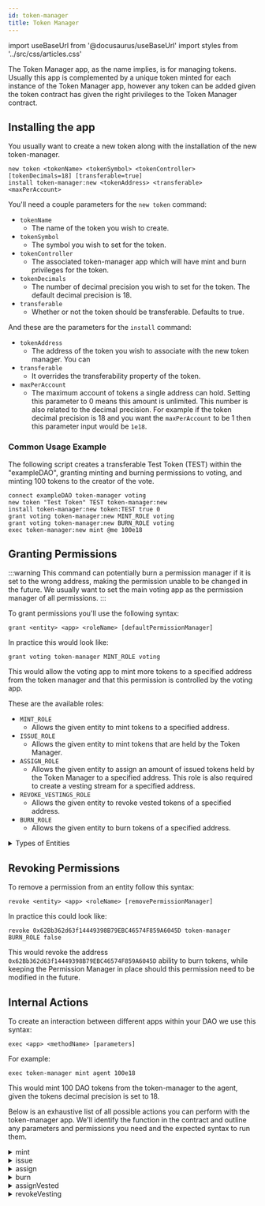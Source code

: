 ```yaml
---
id: token-manager
title: Token Manager
---
```

import useBaseUrl from '@docusaurus/useBaseUrl'
import styles from '../src/css/articles.css'

The Token Manager app, as the name implies, is for managing tokens. Usually this app is complemented by a unique token minted for each instance of the Token Manager app, however any token can be added given the token contract has given the right privileges to the Token Manager contract.

## Installing the app

You usually want to create a new token along with the installation of the new token-manager.

```
new token <tokenName> <tokenSymbol> <tokenController> [tokenDecimals=18] [transferable=true]
install token-manager:new <tokenAddress> <transferable> <maxPerAccount>
```

You'll need a couple parameters for the `new token` command:

- `tokenName`
    - The name of the token you wish to create.
- `tokenSymbol`
    - The symbol you wish to set for the token.
- `tokenController`
    - The associated token-manager app which will have mint and burn privileges for the token.
- `tokenDecimals`
    - The number of decimal precision you wish to set for the token. The default decimal precision is 18.
- `transferable`
    - Whether or not the token should be transferable. Defaults to true.

And these are the parameters for the `install` command:
- `tokenAddress`
    - The address of the token you wish to associate with the new token manager. You can
- `transferable`
    - It overrides the transferability property of the token.
- `maxPerAccount`
    - The maximum account of tokens a single address can hold. Setting this parameter to 0 means this amount is unlimited. This number is also related to the decimal precision. For example if the token decimal precision is 18 and you want the `maxPerAccount` to be 1 then this parameter input would be `1e18`.

### Common Usage Example

The following script creates a transferable Test Token (TEST) within the "exampleDAO", granting minting and burning permissions to voting, and minting 100 tokens to the creator of the vote.

```
connect exampleDAO token-manager voting
new token "Test Token" TEST token-manager:new
install token-manager:new token:TEST true 0
grant voting token-manager:new MINT_ROLE voting
grant voting token-manager:new BURN_ROLE voting
exec token-manager:new mint @me 100e18
```

## Granting Permissions

:::warning
This command can potentially burn a permission manager if it is set to the wrong address, making the permission unable to be changed in the future. We usually want to set the main voting app as the permission manager of all permissions.
:::

To grant permissions you'll use the following syntax:

```
grant <entity> <app> <roleName> [defaultPermissionManager]
```

In practice this would look like:

```
grant voting token-manager MINT_ROLE voting
```

This would allow the voting app to mint more tokens to a specified address from the token manager and that this permission is controlled by the voting app.

These are the available roles:
- `MINT_ROLE`
    - Allows the given entity to mint tokens to a specified address.
- `ISSUE_ROLE`
    - Allows the given entity to mint tokens that are held by the Token Manager.
- `ASSIGN_ROLE`
    - Allows the given entity to assign an amount of issued tokens held by the Token Manager to a specified address. This role is also required to create a vesting stream for a specified address.
- `REVOKE_VESTINGS_ROLE`
    - Allows the given entity to revoke vested tokens of a specified address.
- `BURN_ROLE`
    - Allows the given entity to burn tokens of a specified address.

<details>
<summary>Types of Entities</summary>

There are four eligible entities you can choose from: **App**, **Anyone**, **Token Holders**, **Specified Eth Address**.
- Anyone is expressed as `ANY_ENTITY` and can be any user visiting your DAO with a web wallet.
- Token Holders is expressed as token-manager and is affiliated with your token-managers token. Anyone holding the token-manager's token is inside of this entity.
- Specified Eth Address is expressed as the ETH address starting with `0x`, only this address will be the specified entity.
- App is the internal name of the internal Aragon App installed on your DAO, such as `voting`, `token-manager`, or `agent`.

</details>


## Revoking Permissions

To remove a permission from an entity follow this syntax:

```
revoke <entity> <app> <roleName> [removePermissionManager]
```

In practice this could look like:

```
revoke 0x62Bb362d63f14449398B79EBC46574F859A6045D token-manager BURN_ROLE false
```

This would revoke the address `0x62Bb362d63f14449398B79EBC46574F859A6045D` ability to burn tokens, while keeping the Permission Manager in place should this permission need to be modified in the future.

## Internal Actions

To create an interaction between different apps within your DAO we use this syntax:

```
exec <app> <methodName> [parameters]
```

For example:

```
exec token-manager mint agent 100e18
```

This would mint 100 DAO tokens from the token-manager to the agent, given the tokens decimal precision is set to 18.

Below is an exhaustive list of all possible actions you can perform with the token-manager app. We'll identify the function in the contract and outline any parameters and permissions you need and the expected syntax to run them.

<details>
<summary>mint</summary>

This function will mint more of the tokens that are associated with the token-manager app.

#### Parameters

- `receiver` - The address of the entity that will receive the minted tokens. (address)
- `amount` - The amount of tokens you wish to mint. **Take note of the token's decimal precision**. (uint256)

#### Permissions

The entity that wishes to mint more tokens will need the `MINT_ROLE` role.

#### Syntax

`exec token-manager mint <receiver> <amount>`
</details>

<details>
<summary>issue</summary>

This will mint a specified amount of tokens that will be held by the token-manager app.

#### Parameters

- `amount` - The amount of tokens you wish to mint. **Take note of the token's decimal precision**. (uint256)

#### Permissions

The entity that wishes to mint more tokens to the token-manager app will need the `ISSUE_ROLE` role.

#### Syntax

`exec token-manager issue <amount>`
</details>
<details>
<summary>assign</summary>

Sends a specified amount of the associated token-manager tokens that are currently held by the token-manager to a specified address.

#### Parameters
- `receiver` - The address of the entity that will receive the assigned tokens. (address)
- `amount` - The amount of tokens you wish to assign. **Take note of the token's decimal precision**. (uint256)

#### Permissions

The entity that wishes to assign tokens to a specified address will require the `ASSIGN_ROLE` role.

#### Syntax
`exec token-manager assign <receiver> <amount>`
</details>

<details>
<summary>burn</summary>

This function will burn a specified amount of the associated token-manager tokens from a specified address.

#### Parameters

- `holder` - The address of the current token holder of which you would like to burn tokens from.
- `amount` - The amount of tokens you wish to burn. **Take note of the token's decimal precision**. (uint256)

#### Permissions

The entity that wishes to burn tokens must have the `BURN_ROLE` role.

#### Syntax

`exec token-manager burn <holder> <amount>`
</details>

<details>
<summary>assignVested</summary>
<div id='warning'><h3>WARNING!</h3>
<p>There is a known issue in the Aragon Client that will cause the UI to hang and crash when calling this function to the DAO, rendering the Aragon interface unusable. At this point we do not advise using this function. You can track the issue here:
<u>https://github.com/aragon/client/issues/1543</u></p>
</div>

Creates a revokable vesting schedule. Assigning tokens held by the token-manager to a specified address according to a specified vesting schedule. This vesting schedule linearly releases tokens issued to the token-manager to the recipient. You'll have to make sure the token-manager has enough tokens issued to itself using the `issue` function before assigning the vesting schedule. the schedule begins at the `start` date but funds are only sent from after the specified `cliff` date until the specified end date, or `vested` date.
#### Parameters

- `receiver` - The address of the entity that will receive the vested tokens. (address)
- `amount` - The amount of tokens you wish to vest. **Take note of the token's decimal precision**. (uint256)
- `start` - The start date of when the vesting begins. This is formatted as a UNIX timestamp. (uint64)
- `cliff` - The date of when tokens begin to be released. (uint64)
- `vested` - The date when 100% of the tokens are vested to the specified address. (uint64)
- `revokable` - Whether the vesting can be revoked by the token-manager. (boolean)

#### Permissions

The entity wishing to assign a vesting schedule will need the `ASSIGN_ROLE` role.

#### Syntax

`exec token-manager assignVested <receiver> <amount> <start> <cliff> <vested> <revokable>`

### Usage Example

Here's an example:

We create a vesting schedule to send 100 tokens over 10 days to DAO member, Mitch, with a cliff on day 4. This means 10% of the tokens are vested per day. The recipient receives no tokens until the cliff date then would receive 40% of the tokens immediately then a further 10% per day. The vesting schedule can be revoked by the token-manager (called by `revokeVesting`).

- Our `start` date is the 1st of June, 2030 and end date is the 10th of June, 2030 (Timestamps 1909116061 and 1909893661 respectively).
- On the 4th of June we reach the `cliff`, 40 tokens in the vesting schedule are sent to the Mitch  (Timestamp 1909375261).
- The 5th of June he would have 50 tokens. The 6th, 60 tokens and so on...
- By the 10th of June we hit our `vested` date and Mitch will have the total of 100 tokens vested(received) to his address.

To create this vesting schedule our final EVMcrispr script could then look like:
```
connect exampleDAO token-manager voting
exec token-manager assignVested 0x123456789abcdef123456789abcdef0123456789 100e18 1909116061 1909375261 1909893661 true
```
</details>


<details>
<summary>revokeVesting</summary>

Revoke the specified vesting from a specified token holder.

#### Parameters

- `holder` - The address of the recipient of the vested tokens. (address)
- `vestingId` - The numerical identifier of the vesting schedule. (uint256)

#### Permissions

The entity that wishes to revoke a vesting schedule will need the `REVOKE_VESTINGS_ROLE` role.

#### Syntax

`exec token-manager revokeVesting <holder> <vestingId>`

</details>

